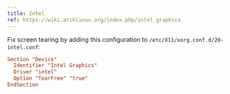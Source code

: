 ```yaml
---
title: Intel
ref: https://wiki.archlinux.org/index.php/intel_graphics
---
```


Fix screen tearing by adding this configuration to `/etc/X11/xorg.conf.d/20-intel.conf`:

```ini
Section "Device"
  Identifier "Intel Graphics"
  Driver "intel"
  Option "TearFree" "true"
EndSection
```

